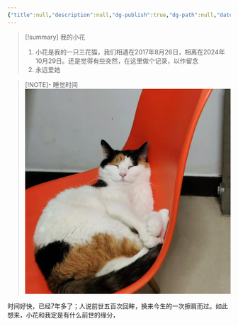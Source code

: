 ```yaml
---
{"title":null,"description":null,"dg-publish":true,"dg-path":null,"date":"2024-10-30 15:25:53","updated":"2024-11-04 16:47:12","tags":["猫","小花"],"pin":true}
---
```



> [!summary] 我的小花 
> 1. 小花是我的一只三花猫，我们相遇在2017年8月26日，相离在2024年10月29日。还是觉得有些突然，在这里做个记录，以作留念
> 2. 永远爱她

> [!NOTE]- 睡觉时间
> ![20241029-小花的花园.webp](img/user/30_%E6%88%91%E7%9A%84%E7%8C%AB%E7%8C%AB%E4%BB%AC/attachments/20241029-%E5%B0%8F%E8%8A%B1%E7%9A%84%E8%8A%B1%E5%9B%AD.webp)

时间好快，已经7年多了；人说前世五百次回眸，换来今生的一次擦肩而过。如此想来，小花和我定是有什么前世的缘分，